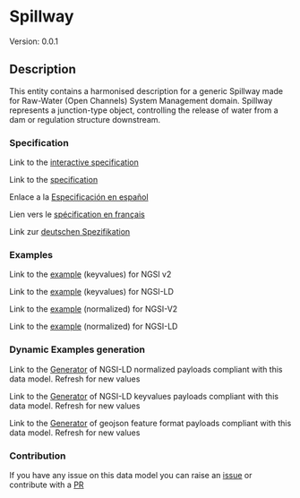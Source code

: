 # Spillway
Version: 0.0.1

## Description 

This entity contains a harmonised description for a generic Spillway made for Raw-Water (Open Channels) System Management domain. Spillway represents a junction-type object, controlling the release of water from a dam or regulation structure downstream.
### Specification

Link to the [interactive specification](https://swagger.lab.fiware.org/?url=https://raw.githubusercontent.com/smart-data-models/dataModel.OpenChannelManagement/master/Spillway/swagger.yaml)

Link to the [specification](https://github.com/smart-data-models/dataModel.OpenChannelManagement/blob/master/Spillway/doc/spec.md)

Enlace a la [Especificación en español](https://github.com/smart-data-models/dataModel.OpenChannelManagement/blob/master/Spillway/doc/spec_ES.md)

Lien vers le [spécification en français](https://github.com/smart-data-models/dataModel.OpenChannelManagement/blob/master/Spillway/doc/spec_FR.md)

Link zur [deutschen Spezifikation](https://github.com/smart-data-models/dataModel.OpenChannelManagement/blob/master/Spillway/doc/spec_DE.md)
### Examples

Link to the [example](https://github.com/smart-data-models/dataModel.OpenChannelManagement/blob/master/Spillway/examples/example.json) (keyvalues) for NGSI v2

Link to the [example](https://github.com/smart-data-models/dataModel.OpenChannelManagement/blob/master/Spillway/examples/example.jsonld) (keyvalues) for NGSI-LD

Link to the [example](https://github.com/smart-data-models/dataModel.OpenChannelManagement/blob/master/Spillway/examples/example-normalized.json) (normalized) for NGSI-V2

Link to the [example](https://github.com/smart-data-models/dataModel.OpenChannelManagement/blob/master/Spillway/examples/example-normalized.jsonld) (normalized) for NGSI-LD
### Dynamic Examples generation

Link to the [Generator](https://smartdatamodels.org/extra/ngsi-ld_generator.php?schemaUrl=https://raw.githubusercontent.com/smart-data-models/dataModel.OpenChannelManagement/master/Spillway/schema.json&email=info@smartdatamodels.org) of NGSI-LD normalized payloads compliant with this data model. Refresh for new values

Link to the [Generator](https://smartdatamodels.org/extra/ngsi-ld_generator_keyvalues.php?schemaUrl=https://raw.githubusercontent.com/smart-data-models/dataModel.OpenChannelManagement/master/Spillway/schema.json&email=info@smartdatamodels.org) of NGSI-LD keyvalues payloads compliant with this data model. Refresh for new values

Link to the [Generator](https://smartdatamodels.org/extra/geojson_features_generator_v1.0.php?schemaUrl=https://raw.githubusercontent.com/smart-data-models/dataModel.OpenChannelManagement/master/Spillway/schema.json&email=info@smartdatamodels.org) of geojson feature format payloads compliant with this data model. Refresh for new values
### Contribution

 If you have any issue on this data model you can raise an [issue](https://github.com/smart-data-models/dataModel.OpenChannelManagement/issues)  or contribute with a [PR](https://github.com/smart-data-models/dataModel.OpenChannelManagement/pulls)